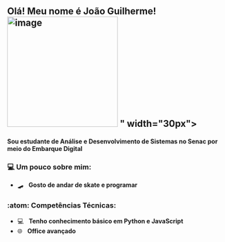 <h2> Olá! Meu nome é <strong>João Guilherme!</strong> <img src="<img width="256" height="256" alt="image" src="https://github.com/user-attachments/assets/153641f1-19f9-4d97-b0be-706b1c2fcd85" />
" width="30px">
<h4>Sou estudante de Análise e Desenvolvimento de Sistemas no Senac por meio do Embarque Digital <h4>
      
  
<h3> 💻 Um pouco sobre mim:</h3> 
      
- 🛹 &nbsp; <strong>Gosto de andar de skate e programar</strong>  


<h3>:atom: Competências Técnicas: </h3>

- 💻 &nbsp; <strong>Tenho conhecimento básico em Python e JavaScript</strong>
- 🌐 &nbsp; <strong>Office avançado</strong>

<div align="center">
